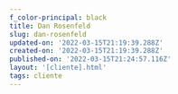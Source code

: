 ```yaml
---
f_color-principal: black
title: Dan Rosenfeld
slug: dan-rosenfeld
updated-on: '2022-03-15T21:19:39.288Z'
created-on: '2022-03-15T21:19:39.288Z'
published-on: '2022-03-15T21:24:57.116Z'
layout: '[cliente].html'
tags: cliente
---
```



